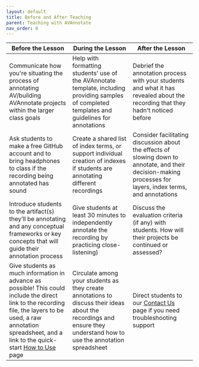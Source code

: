 ```yaml
---
layout: default
title: Before and After Teaching
parent: Teaching with AVAnnotate
nav_order: 8
---
```


| Before the Lesson  | During the Lesson | After the Lesson |
| ------------- | ------------- | ------------- |
| Communicate how you're situating the process of annotating AV/building AVAnnotate projects within the larger class goals | Help with formatting students' use of the AVAnnotate template, including providing samples of completed templates and guidelines for annotations | Debrief the annotation process with your students and what it has revealed about the recording that they hadn't noticed before |   
| Ask students to make a free GitHub account and to bring headphones to class if the recording being annotated has sound | Create a shared list of index terms, or support individual creation of indexes if students are annotating different recordings |  Consider facilitating discussion about the effects of slowing down to annotate, and their decision-making processes for layers, index terms, and annotations |
| Introduce students to the artifact(s) they’ll be annotating and any conceptual frameworks or key concepts that will guide their annotation process  | Give students at least 30 minutes to independently annotate the recording by practicing close-listening) | Discuss the evaluation criteria (if any) with students. How will their projects be continued or assessed? |
| Give students as much information in advance as possible! This could include the direct link to the recording file, the layers to be used, a raw annotation spreadsheet, and a link to the quick-start [How to Use](https://av-annotate.org/how-to-use/) page | Circulate among your students as they create annotations to discuss their ideas about the recordings and ensure they understand how to use the annotation spreadsheet |  Direct students to our [Contact Us](https://av-annotate.org/contact-us/) page if you need troubleshooting support |


